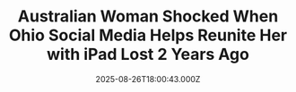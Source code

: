 ---
title: "Australian Woman Shocked When Ohio Social Media Helps Reunite Her with iPad Lost 2 Years Ago"
date: 2025-08-26T18:00:43.000Z
category: Human Kindness
externalLink: "https://www.goodnewsnetwork.org/australian-woman-shocked-when-ohio-social-media-helps-reunite-her-with-ipad-lost-2-years-ago/"
image: ""
excerpt: "From the popular social media platform Reddit comes the incredible story of a young woman recovering her iPad lost two years before while traveling in the US. It started on a forum, called a sub-Reddit on the site, for Columbus Ohio—a 23-year-old Australian woman shared a bizarre personal situation “in hopes of, [I don’t know], […] The post Australian Woman…"
---